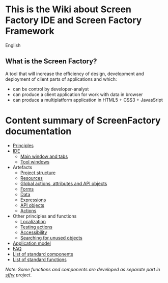 # This is the Wiki about Screen Factory IDE and Screen Factory Framework

English 

## What is the Screen Factory?

A tool that will increase the efficiency of design, development and deployment of client parts of applications and which:

- can be control by developer-analyst
- can produce a client application for work with data in browser
- can produce a multiplatform application in HTML5 + CSS3 + JavasSript

# Content summary of ScreenFactory documentation

- [Principles](principles.md)
- [IDE](ide.md)
  - [Main window and tabs](main-window.md)
  - [Tool windows](tool-windows.md)
- Artefacts
  - [Project structure](project-structure.md)
  - [Resources](resources)
  - [Global actions, attributes and API objects](globals)
  - [Forms](forms)
  - [Data](data)
  - [Expressions](expressions)
  - [API objects](api-object)
  - [Actions](actions)
- Other principles and functions
  - [Localization](localization)
  - [Testing actions](action-tests)
  - [Accessibility](accessibility)
  - [Searching for unused objects](unused-objects)
- [Application model](application-model)
- [FAQ](faq)
- [List of standard components](standard-components)
- [List of standard functions](standard-functions)

_Note: Some functions and components are developed as separate part in
[sffw](sffw) project._
